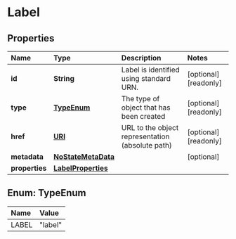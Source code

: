 # Label

## Properties

| Name | Type | Description | Notes |
| :--- | :--- | :--- | :--- |
| **id** | **String** | Label is identified using standard URN. | \[optional\] \[readonly\] |
| **type** | [**TypeEnum**](label.md#TypeEnum) | The type of object that has been created | \[optional\] \[readonly\] |
| **href** | [**URI**](https://github.com/ionos-cloud/sdk-java/tree/e301a24b681f0ad424762e13995b95c67ad7e66b/docs/URI.md) | URL to the object representation \(absolute path\) | \[optional\] \[readonly\] |
| **metadata** | [**NoStateMetaData**](nostatemetadata.md) |  | \[optional\] |
| **properties** | [**LabelProperties**](labelproperties.md) |  |  |

## Enum: TypeEnum

| Name | Value |
| :--- | :--- |
| LABEL | "label" |

